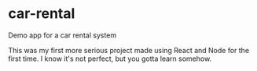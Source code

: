 # car-rental
Demo app for a car rental system

This was my first more serious project made using React and Node for the first time.
I know it's not perfect, but you gotta learn somehow.
